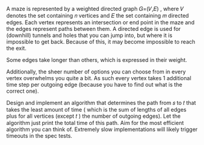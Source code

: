 A maze is represented by a weighted directed graph 𝐺=(𝑉,𝐸)
, where 𝑉
denotes the set containing 𝑛
vertices and 𝐸
the set containing 𝑚
directed edges. Each vertex represents an intersection or end point in the maze and the edges represent paths between them. A directed edge is used for (downhill) tunnels and holes that you can jump into, but where it is impossible to get back. Because of this, it may become impossible to reach the exit.

Some edges take longer than others, which is expressed in their weight.

Additionally, the sheer number of options you can choose from in every vertex overwhelms you quite a bit. As such every vertex takes 1
additional time step per outgoing edge (because you have to find out what is the correct one).

Design and implement an algorithm that determines the path from 𝑠
to 𝑡
that takes the least amount of time ( which is the sum of lengths of all edges plus for all vertices (except 𝑡
) the number of outgoing edges). Let the algorithm just print the total time of this path. Aim for the most efficient algorithm you can think of. Extremely slow implementations will likely trigger timeouts in the spec tests.